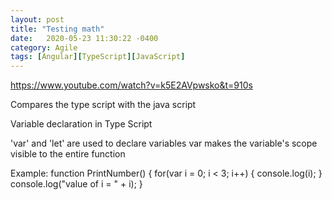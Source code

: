 ```yaml
---
layout: post
title: "Testing math"
date:   2020-05-23 11:30:22 -0400
category: Agile
tags: [Angular][TypeScript][JavaScript]
---
```

https://www.youtube.com/watch?v=k5E2AVpwsko&t=910s

Compares the type script with the java script

Variable declaration in Type Script

'var' and 'let' are used to declare variables
var makes the variable's scope visible to the entire function

Example:
function PrintNumber()
{
	for(var i = 0; i < 3; i++)
	{
		console.log(i);
	}
	console.log("value of i = " + i);
}


 


 
